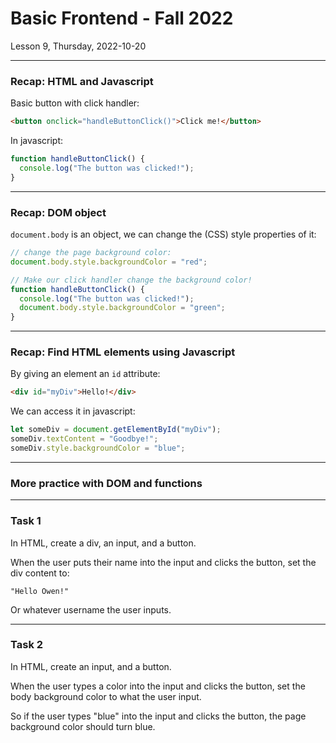 <!-- .slide: id="lesson9" -->

# Basic Frontend - Fall 2022

Lesson 9, Thursday, 2022-10-20

---

### Recap: HTML and Javascript

Basic button with click handler:

```html
<button onclick="handleButtonClick()">Click me!</button>
```

In javascript:

```js
function handleButtonClick() {
  console.log("The button was clicked!");
}
```

---

### Recap: DOM object

`document.body` is an object, we can change the (CSS) style properties of it:

```js
// change the page background color:
document.body.style.backgroundColor = "red";

// Make our click handler change the background color!
function handleButtonClick() {
  console.log("The button was clicked!");
  document.body.style.backgroundColor = "green";
}
```

---

### Recap: Find HTML elements using Javascript

By giving an element an `id` attribute:

```html
<div id="myDiv">Hello!</div>
```

We can access it in javascript:

```js
let someDiv = document.getElementById("myDiv");
someDiv.textContent = "Goodbye!";
someDiv.style.backgroundColor = "blue";
```

---

### More practice with DOM and functions

---

### Task 1

In HTML, create a div, an input, and a button.

When the user puts their name into the input and clicks the button, set the div content to:

```"Hello Owen!"```

Or whatever username the user inputs.

---

### Task 2

In HTML, create an input, and a button.

When the user types a color into the input and clicks the button, set the body background color to what the user input.

So if the user types "blue" into the input and clicks the button, the page background color should turn blue. 
